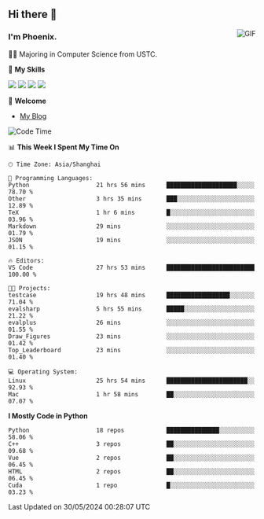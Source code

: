 ## Hi there 👋
<img align="right" alt="GIF" src="https://raw.githubusercontent.com/JoeyBling/JoeyBling/master/pic/pusheencode.gif" />

### I'm Phoenix.

👨‍🎓 Majoring in Computer Science from USTC.

🌟 **My Skills**

![](https://img.shields.io/badge/-Python-3e74a2?style=flat-square&logo=Python&logoColor=fff)
![](https://img.shields.io/badge/-C++-9f62a5?style=flat&logo=cplusplus&logoColor=white)
![](https://img.shields.io/badge/-Linux-185886?style=flat-square&logo=Linux&logoColor=fff)
![](https://img.shields.io/badge/-Rust-ff4136?style=flat-square&logo=Rust&logoColor=fff)

💬 **Welcome**

- [My Blog](https://ysy-phoenix.github.io/)

<!--START_SECTION:waka-->
![Code Time](http://img.shields.io/badge/Code%20Time-765%20hrs%2021%20mins-blue)

📊 **This Week I Spent My Time On** 

```text
🕑︎ Time Zone: Asia/Shanghai

💬 Programming Languages: 
Python                   21 hrs 56 mins      ████████████████████░░░░░   78.70 % 
Other                    3 hrs 35 mins       ███░░░░░░░░░░░░░░░░░░░░░░   12.89 % 
TeX                      1 hr 6 mins         █░░░░░░░░░░░░░░░░░░░░░░░░   03.96 % 
Markdown                 29 mins             ░░░░░░░░░░░░░░░░░░░░░░░░░   01.79 % 
JSON                     19 mins             ░░░░░░░░░░░░░░░░░░░░░░░░░   01.15 % 

🔥 Editors: 
VS Code                  27 hrs 53 mins      █████████████████████████   100.00 % 

🐱‍💻 Projects: 
testcase                 19 hrs 48 mins      ██████████████████░░░░░░░   71.04 % 
evalsharp                5 hrs 55 mins       █████░░░░░░░░░░░░░░░░░░░░   21.22 % 
evalplus                 26 mins             ░░░░░░░░░░░░░░░░░░░░░░░░░   01.55 % 
Draw_Figures             23 mins             ░░░░░░░░░░░░░░░░░░░░░░░░░   01.42 % 
Top_Leaderboard          23 mins             ░░░░░░░░░░░░░░░░░░░░░░░░░   01.40 % 

💻 Operating System: 
Linux                    25 hrs 54 mins      ███████████████████████░░   92.93 % 
Mac                      1 hr 58 mins        ██░░░░░░░░░░░░░░░░░░░░░░░   07.07 % 
```

**I Mostly Code in Python** 

```text
Python                   18 repos            ███████████████░░░░░░░░░░   58.06 % 
C++                      3 repos             ██░░░░░░░░░░░░░░░░░░░░░░░   09.68 % 
Vue                      2 repos             ██░░░░░░░░░░░░░░░░░░░░░░░   06.45 % 
HTML                     2 repos             ██░░░░░░░░░░░░░░░░░░░░░░░   06.45 % 
Cuda                     1 repo              █░░░░░░░░░░░░░░░░░░░░░░░░   03.23 % 
```




 Last Updated on 30/05/2024 00:28:07 UTC
<!--END_SECTION:waka-->

<!--
**ysy-phoenix/ysy-phoenix** is a ✨ _special_ ✨ repository because its `README.md` (this file) appears on your GitHub profile.

Here are some ideas to get you started:

- 🔭 I’m currently working on ...
- 🌱 I’m currently learning ...
- 👯 I’m looking to collaborate on ...
- 🤔 I’m looking for help with ...
- 💬 Ask me about ...
- 📫 How to reach me: ...
- 😄 Pronouns: ...
- ⚡ Fun fact: ...
-->
